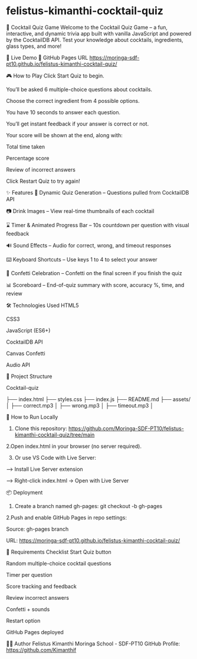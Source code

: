 # felistus-kimanthi-cocktail-quiz

🧠 Cocktail Quiz Game
Welcome to the Cocktail Quiz Game – a fun, interactive, and dynamic trivia app built with vanilla JavaScript and powered by the CocktailDB API. Test your knowledge about cocktails, ingredients, glass types, and more!

🚀 Live Demo
🔗 GitHub Pages URL
https://moringa-sdf-pt10.github.io/felistus-kimanthi-cocktail-quiz/

🎮 How to Play
Click Start Quiz to begin.

You’ll be asked 6 multiple-choice questions about cocktails.

Choose the correct ingredient from 4 possible options.

You have 10 seconds to answer each question.

You’ll get instant feedback if your answer is correct or not.

Your score will be shown at the end, along with:

Total time taken

Percentage score

Review of incorrect answers

Click Restart Quiz to try again!

✨ Features
🧠 Dynamic Quiz Generation – Questions pulled from CocktailDB API

📷 Drink Images – View real-time thumbnails of each cocktail

⌛ Timer & Animated Progress Bar – 10s countdown per question with visual feedback

🔊 Sound Effects – Audio for correct, wrong, and timeout responses

⌨️ Keyboard Shortcuts – Use keys 1 to 4 to select your answer

🎉 Confetti Celebration – Confetti on the final screen if you finish the quiz

📊 Scoreboard – End-of-quiz summary with score, accuracy %, time, and review

🛠️ Technologies Used
HTML5

CSS3

JavaScript (ES6+)

CocktailDB API

Canvas Confetti

Audio API

📁 Project Structure

Cocktail-quiz

├── index.html
├── styles.css
├── index.js
├── README.md
├── assets/
│ ├── correct.mp3
│ ├── wrong.mp3
│ ├── timeout.mp3
│

🧪 How to Run Locally

1. Clone this repository:
   https://github.com/Moringa-SDF-PT10/felistus-kimanthi-cocktail-quiz/tree/main

2.Open index.html in your browser (no server required).

3. Or use VS Code with Live Server:

--> Install Live Server extension

--> Right-click index.html → Open with Live Server

📦 Deployment

1. Create a branch named gh-pages:
   git checkout -b gh-pages

2.Push and enable GitHub Pages in repo settings:

Source: gh-pages branch

URL: https://moringa-sdf-pt10.github.io/felistus-kimanthi-cocktail-quiz/

📘 Requirements Checklist
Start Quiz button

Random multiple-choice cocktail questions

Timer per question

Score tracking and feedback

Review incorrect answers

Confetti + sounds

Restart option

GitHub Pages deployed

🧑‍💻 Author
Felistus Kimanthi
Moringa School - SDF-PT10
GitHub Profile: https://github.com/Kimanthif
